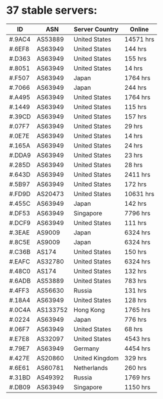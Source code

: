 # 37 stable servers:

| ID | ASN | Server Country | Online |
| ------ | ------ | ------ | ------ |
| #.9AC4 | AS53889 | United States | 14571 hrs |
| #.6EF8 | AS63949 | United States | 144 hrs |
| #.D363 | AS63949 | United States | 155 hrs |
| #.8051 | AS63949 | United States | 14 hrs |
| #.F507 | AS63949 | Japan | 1764 hrs |
| #.7066 | AS63949 | Japan | 244 hrs |
| #.A495 | AS63949 | United States | 1764 hrs |
| #.1449 | AS63949 | United States | 115 hrs |
| #.39CD | AS63949 | United States | 157 hrs |
| #.07F7 | AS63949 | United States | 29 hrs |
| #.0E7E | AS63949 | United States | 14 hrs |
| #.165A | AS63949 | United States | 24 hrs |
| #.DDA9 | AS63949 | United States | 23 hrs |
| #.285D | AS63949 | United States | 28 hrs |
| #.643D | AS63949 | United States | 2411 hrs |
| #.5B97 | AS63949 | United States | 172 hrs |
| #.FD9D | AS20473 | United States | 10631 hrs |
| #.455C | AS63949 | Japan | 142 hrs |
| #.DF53 | AS63949 | Singapore | 7796 hrs |
| #.DCF9 | AS63949 | United States | 111 hrs |
| #.3EAE | AS9009 | Japan | 6324 hrs |
| #.8C5E | AS9009 | Japan | 6324 hrs |
| #.C36B | AS174 | United States | 150 hrs |
| #.EAFC | AS32780 | United States | 6324 hrs |
| #.48C0 | AS174 | United States | 132 hrs |
| #.6ADB | AS53889 | United States | 783 hrs |
| #.4FF3 | AS56630 | Russia | 131 hrs |
| #.18A4 | AS63949 | United States | 128 hrs |
| #.0C4A | AS133752 | Hong Kong | 1765 hrs |
| #.0224 | AS63949 | Japan | 776 hrs |
| #.06F7 | AS63949 | United States | 68 hrs |
| #.E7E8 | AS32097 | United States | 4543 hrs |
| #.79E7 | AS63949 | Germany | 4454 hrs |
| #.427E | AS20860 | United Kingdom | 329 hrs |
| #.6E61 | AS60781 | Netherlands | 260 hrs |
| #.31BD | AS49392 | Russia | 1769 hrs |
| #.DB09 | AS63949 | Singapore | 1150 hrs |

